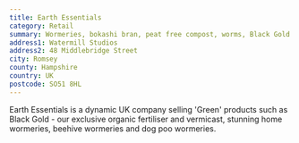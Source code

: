 ```yaml
---
title: Earth Essentials
category: Retail
summary: Wormeries, bokashi bran, peat free compost, worms, Black Gold worm castings, desktop wormery for schools, home wormery and much more.
address1: Watermill Studios
address2: 48 Middlebridge Street
city: Romsey
county: Hampshire
country: UK
postcode: SO51 8HL
---
```

Earth Essentials is a dynamic UK company selling 'Green' products such as Black Gold - our exclusive organic fertiliser and vermicast, stunning home wormeries, beehive wormeries and dog poo wormeries.
